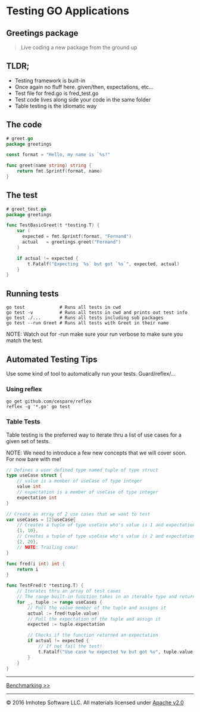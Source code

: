 # Testing GO Applications

## Greetings package

> Live coding a new package from the ground up

## TLDR;
* Testing framework is built-in
* Once again no fluff here. given/then, expectations, etc...
* Test file for fred.go is fred_test.go
* Test code lives along side your code in the same folder
* Table testing is the idiomatic way

## The code

```go
# greet.go
package greetings

const format = "Hello, my name is `%s!"

func greet(name string) string {
    return fmt.Sprintf(format, name)
}
```

## The test

```go
# greet_test.go
package greetings

func TestBasicGreet(t *testing.T) {
    var (
      expected = fmt.Sprintf(format, "Fernand")
      actual   = greetings.greet("Fernand")
    )

    if actual != expected {
        t.Fatalf("Expecting `%s` but got `%s`", expected, actual)
    }
}
```

## Running tests

```shell
go test             # Runs all tests in cwd
go test -v          # Runs all tests in cwd and prints out test info
go test ./...       # Runs all tests including sub packages 
go test --run Greet # Runs all tests with Greet in their name
```

NOTE: Watch out for -run make sure your run verbose to make sure you match the test.

## Automated Testing Tips

Use some kind of tool to automatically run your tests. Guard/reflex/...

### Using reflex
```shell
go get github.com/cespare/reflex
reflex -g '*.go' go test
```

### Table Tests

Table testing is the preferred way to iterate thru a list of use cases for a given set of tests.

NOTE: We need to introduce a few new concepts that we will cover soon. For now bare with me!
```go
// Defines a user defined type named tuple of type struct
type useCase struct {
	// value is a member of useCase of type integer
	value int
	// expectation is a member of useCase of type integer
	expectation int
}

// Create an array of 2 use cases that we want to test
var useCases = [2]useCase{
	// Creates a tuple of type useCase who's value is 1 and expectation is 10
	{1, 10},
	// Creates a tuple of type useCase who's value is 2 and expectation is 20
	{2, 20},
	// NOTE: Trailing coma!
}

func fred(i int) int {
	return i
}

func TestFred(t *testing.T) {
	// Iterates thru an array of test cases
    // The range built-in function takes in an iterable type and returns 2 values: the index and it's associated item
	for _, tuple := range useCases {
        // Pull the value member of the tuple and assigns it
		actual := fred(tuple.value)
        // Pull the expectation of the tuple and assign it
		expected := tuple.expectation

        // Checks if the function returned an expectation
		if actual != expected {
            // If not fail the test!
			t.Fatalf("Use case %v expected %v but got %v", tuple.value, expected, actual)
		}
	}
}
```

---
[Benchmarking >>](1.08_benchmarks.md)

---
© 2016 Imhotep Software LLC. All materials licensed under [Apache v2.0](http://www.apache.org/licenses/LICENSE-2.0)